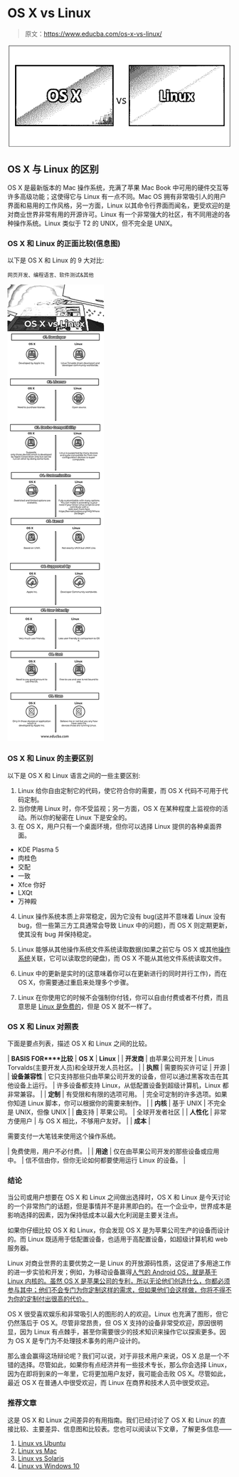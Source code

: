 # OS X vs Linux

> 原文：<https://www.educba.com/os-x-vs-linux/>

![OS X vs Linux](img/9a3ab8d93e28ae372766305ca134966f.png)



## OS X 与 Linux 的区别

OS X 是最新版本的 Mac 操作系统，充满了苹果 Mac Book 中可用的硬件交互等许多高级功能；这使得它与 Linux 有一点不同。Mac OS 拥有非常吸引人的用户界面和易用的工作风格，另一方面，Linux 以其命令行界面而闻名，更受欢迎的是对商业世界非常有用的开源许可。Linux 有一个非常强大的社区，有不同用途的各种操作系统。Linux 类似于 T2 的 UNIX，但不完全是 UNIX。

### OS X 和 Linux 的正面比较(信息图)

以下是 OS X 和 Linux 的 9 大对比:

<small>网页开发、编程语言、软件测试&其他</small>

![OS X vs Linux Infographics](img/a2fc378801c75a497b8ad5973ca07149.png)



### OS X 和 Linux 的主要区别

以下是 OS X 和 Linux 语言之间的一些主要区别:

1.  Linux 给你自由定制它的代码，使它符合你的需要，而 OS X 代码不可用于代码定制。
2.  当你使用 Linux 时，你不受监视；另一方面，OS X 在某种程度上监视你的活动。所以你的秘密在 Linux 下是安全的。
3.  在 OS X，用户只有一个桌面环境，但你可以选择 Linux 提供的各种桌面界面。

*   KDE Plasma 5
*   肉桂色
*   交配
*   一致
*   Xfce 你好
*   LXQt
*   万神殿

4.  Linux 操作系统本质上非常稳定，因为它没有 bug(这并不意味着 Linux 没有 bug，但一些第三方工具通常会导致 Linux 中的问题)，而 OS X 则定期更新，使其没有 bug 并保持稳定。

5.  Linux 能够从其他操作系统文件系统读取数据(如果之前它与 OS X 或其他[操作系统](https://www.educba.com/features-of-operating-system/)关联，它可以读取您的硬盘)，而 OS X 不能从其他文件系统读取文件。

6.  Linux 中的更新是实时的(这意味着你可以在更新进行的同时并行工作)，而在 OS X，你需要通过重启来处理多个步骤。

7.  Linux 在你使用它的时候不会强制你付钱，你可以自由付费或者不付费，而且意思是 [Linux 是免费的](https://www.educba.com/advantage-of-linux/)，但是 OS X 就不一样了。

### OS X 和 Linux 对照表

下面是要点列表，描述 OS X 和 Linux 之间的比较。

| **BASIS FOR****比较** | **OS X** | **Linux** |
| **开发商** | 由苹果公司开发 | Linus Torvalds(主要开发人员)和全球开发人员社区。 |
| **执照** | 需要购买许可证 | 开源 |
| **设备兼容性** | 它只支持那些只由苹果公司开发的设备，但可以通过黑客攻击在其他设备上运行。 | 许多设备都支持 Linux，从低配置设备到超级计算机，Linux 都非常兼容。 |
| **定制** | 有受限和有限的选项可用。 | 完全可定制的许多选项。如果你知道 Linux 脚本，你可以根据你的需要来制作。 |
| **内核** | 基于 UNIX | 不完全是 UNIX，但像 UNIX |
| **由**支持 | 苹果公司。 | 全球开发者社区 |
| **人性化** | 非常方便用户 | 与 OS X 相比，不够用户友好。 |
| **成本** |  

需要支付一大笔钱来使用这个操作系统。

 | 免费使用，用户不必付费。 |
| **用途** | 仅在由苹果公司开发的那些设备或应用中。 | 信不信由你，但你无论如何都要使用运行 Linux 的设备。 |

### 结论

当公司或用户想要在 OS X 和 Linux 之间做出选择时，OS X 和 Linux 是今天讨论的一个非常热门的话题，但是事情并不是非黑即白的。在一个企业中，世界成本是影响选择的因素，因为保持低成本以最大化利润是主要关注点。

如果你仔细比较 OS X 和 Linux，你会发现 OS X 是为苹果公司生产的设备而设计的。而 Linux 既适用于低配置设备，也适用于高配置设备，如超级计算机和 web 服务器。

Linux 对商业世界的主要优势之一是 Linux 的开放源码性质，这促进了多用途工作的进一步实验和开发；例如，为移动设备赢得[人气的 Android OS，就是基于 Linux 内核的。虽然 OS X 是苹果公司的专利，所以无论他们创造什么，你都必须参与其中；他们不会专门为你定制这样的需求，但如果他们会这样做，你将不得不为你的定制付出很高的代价。](https://www.educba.com/mobile-marketing-association/)

OS X 很受喜欢娱乐和非常吸引人的图形的人的欢迎。Linux 也充满了图形，但它仍然落后于 OS X。尽管非常昂贵，但 OS X 支持的设备非常受欢迎，原因很明显，因为 Linux 有点棘手，甚至你需要很少的技术知识来操作它以探索更多。因为 OS X 是专门为不处理技术事务的用户设计的。

那么谁会赢得这场辩论呢？我们可以说，对于非技术用户来说，OS X 总是一个不错的选择。尽管如此，如果你有点经济并有一些技术专长，那么你会选择 Linux，因为在即将到来的一年里，它将更加用户友好，我可能会击败 OS X。尽管如此，最近 OS X 在普通人中很受欢迎，而 Linux 在商界和技术人员中很受欢迎。

### 推荐文章

这是 OS X 和 Linux 之间差异的有用指南。我们已经讨论了 OS X 和 Linux 的直接比较、主要差异、信息图和比较表。您也可以阅读以下文章，了解更多信息——

1.  [Linux vs Ubuntu](https://www.educba.com/linux-vs-ubuntu/)
2.  [Linux vs Mac](https://www.educba.com/linux-vs-mac/)
3.  [Linux vs Solaris](https://www.educba.com/linux-vs-solaris/)
4.  [Linux vs Windows 10](https://www.educba.com/linux-vs-windows-10/)





